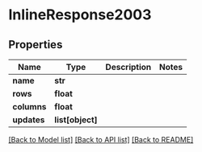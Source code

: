 # InlineResponse2003

## Properties
Name | Type | Description | Notes
------------ | ------------- | ------------- | -------------
**name** | **str** |  | 
**rows** | **float** |  | 
**columns** | **float** |  | 
**updates** | **list[object]** |  | 

[[Back to Model list]](../README.md#documentation-for-models) [[Back to API list]](../README.md#documentation-for-api-endpoints) [[Back to README]](../README.md)

